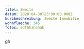 ```yaml
---
titel: Zweite
datum: 2020-04-30T23:00:00.000Z
kurzbeschreibung: Zweite Immobilie
wohnflaeche: 345
fotos: sdfhhahahah
---
```


gh
